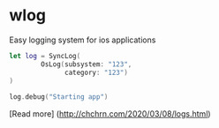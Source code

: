 # wlog
Easy logging system for ios applications

```swift
let log = SyncLog(
        OsLog(subsystem: "123",
              category: "123")
)
        
log.debug("Starting app")
```

[Read more] (http://chchrn.com/2020/03/08/logs.html)
